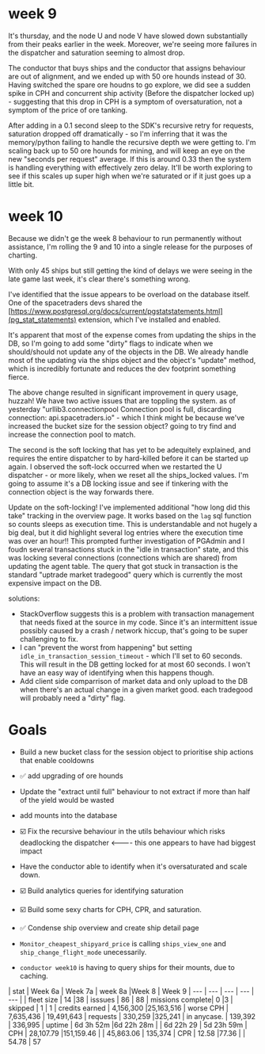 # week 9

It's thursday, and the node U and node V have slowed down substantially from their peaks earlier in the week.
Moreover, we're seeing more failures in the dispatcher and saturation seeming to almost drop.

The conductor that buys ships and the conductor that assigns behaviour are out of alignment, and we ended up with 50 ore hounds instead of 30.
Having switched the spare ore houdns to go explore, we did see a sudden spike in CPH and concurrent ship activity (Before the dispatcher locked up) - suggesting that this drop in CPH is a symptom of oversaturation, not a symptom of the price of ore tanking.

After adding in a 0.1 second sleep to the SDK's recursive retry for requests, saturation dropped off dramatically - so I'm inferring that it was the memory/python failing to handle the recursive depth we were getting to. 
I'm scaling back up to 50 ore hounds for mining, and will keep an eye on the new "seconds per request" average. If this is around 0.33 then the system is handling everything with effectively zero delay. It'll be worth exploring to see if this scales up super high when we're saturated or if it just goes up a little bit.


# week 10 

Because we didn't ge the week 8 behaviour to run permanently without assistance, I'm rolling the 9 and 10 into a single release for the purposes of charting.


With only 45 ships but still getting the kind of delays we were seeing in the late game last week, it's clear there's something wrong. 

I've identified that the issue appears to be overload on the database itself. One of the spacetraders devs shared the [https://www.postgresql.org/docs/current/pgstatstatements.html](pg_stat_statements) extension, which I've installed and enabled. 

It's apparent that most of the expense comes from updating the ships in the DB, so I'm going to add some "dirty" flags to indicate when we should/should not update any of the objects in the DB. We already handle most of the updating via the ships object and the object's "update" method, which is incredibly fortunate and reduces the dev footprint something fierce.

The above change resulted in significant improvement in query usage, huzzah!
We have two active issues that are toppling the system. as of yesterday "urllib3.connectionpool  Connection pool is full, discarding connection: api.spacetraders.io" - which I think might be because we've increased the bucket size for the session object? going to try find and increase the connection pool to match.

The second is the soft locking that has yet to be adequitely explained, and requires the entire dispatcher to by hard-killed before it can be started up again.
I observed the soft-lock occurred when we restarted the U dispatcher - or more likely, when we reset all the ships_locked values. I'm going to assume it's a DB locking issue and see if tinkering with the connection object is the way forwards there.

Update on the soft-locking! I've implemented additional "how long did this take" tracking in the overview page. It works based on the `lag` sql function so counts sleeps as execution time. This is understandable and not hugely a big deal, but it did highlight several log entries where the execution time was over an hour!!
This prompted further investigation of PGAdmin and I foudn several transactions stuck in the "idle in transaction" state, and this was locking several connections (connections which are shared) from updating the agent table.
The query that got stuck in transaction is the standard "uptrade market tradegood" query which is currently the most expensive impact on the DB.

solutions: 
* StackOverflow suggests this is a problem with transaction management that needs fixed at the source in my code. Since it's an intermittent issue possibly caused by a crash / network hiccup, that's going to be super challenging to fix.
* I can "prevent the worst from happening" but setting `idle_in_transaction_session_timeout` - which I'll set to 60 seconds. This will result in the DB getting locked for at most 60 seconds. I won't have an easy way of identifying when this happens though. 
* Add client side comparrison of market data and only upload to the DB when there's an actual change in a given market good. each tradegood will probably need a "dirty" flag.

# Goals
* Build a new bucket class for the session object to prioritise ship actions that enable cooldowns
* ✅ add upgrading of ore hounds
 * Update the "extract until full" behaviour to not extract if more than half of the yield would be wasted  
 * add mounts into the database
* ☑️ Fix the recursive behaviour in the utils behaviour which risks deadlocking the dispatcher <---- this one appears to have had biggest impact
* Have the conductor able to identify when it's oversaturated and scale down.
 * ☑️ Build analytics queries for identifying saturation
 * ☑️ Build some sexy charts for CPH, CPR, and saturation.
* ✅ Condense ship overview and create ship detail page

* `Monitor_cheapest_shipyard_price` is calling `ships_view_one` and `ship_change_flight_mode` unecessarily.
* `conductor week10` is having to query ships for their mounts, due to caching. 

| stat             | Week 6a    | Week 7a    | week 8a   |Week 8   | Week 9
| ---              | ---       | ---         | ---       | ---       |
| fleet size       | 14        |38           | isssues       | 86        | 88
| missions complete| 0         |3            | skipped       | 1         | 1
| credits earned   | 4,156,300 |25,163,516   | worse CPH       | 7,635,436 | 19,491,643
| requests         | 330,259   |325,241      | in anycase.       | 139,392   | 336,995
| uptime           | 6d 3h 52m |6d 22h 28m   |        | 6d 22h 29 | 5d 23h 59m
| CPH              | 28,107.79 |151,159.46   |        | 45,863.06 | 135,374
| CPR              | 12.58     |77.36        |        | 54.78     | 57
